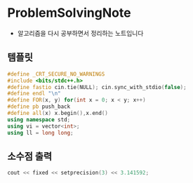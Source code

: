 # ProblemSolvingNote
- 알고리즘을 다시 공부하면서 정리하는 노트입니다

## 템플릿
```c++
#define _CRT_SECURE_NO_WARNINGS
#include <bits/stdc++.h>
#define fastio cin.tie(NULL); cin.sync_with_stdio(false);
#define endl "\n"
#define FOR(x, y) for(int x = 0; x < y; x++)
#define pb push_back
#define all(x) x.begin(),x.end()
using namespace std;
using vi = vector<int>;
using ll = long long;
```

## 소수점 출력
```c++
cout << fixed << setprecision(3) << 3.141592;
```